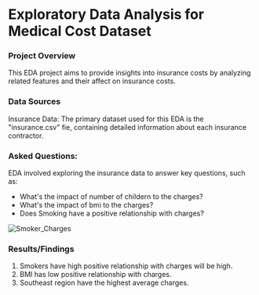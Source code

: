 # Exploratory Data Analysis for Medical Cost Dataset

### Project Overview

This EDA project aims to provide insights into insurance costs by analyzing related features and their affect on insurance costs.

### Data Sources

Insurance Data: The primary dataset used for this EDA is the "insurance.csv" fie, containing detailed information about each insurance contractor.

### Asked Questions:

EDA involved exploring the insurance data to answer key questions, such as:

- What's the impact of number of childern to the charges?
- What's the impact of bmi to the charges?
- Does Smoking have a positive relationship with charges?

![Smoker_Charges](https://github.com/user-attachments/assets/ce94d7ea-a5c5-40a7-badd-69ba35438853)

### Results/Findings

1. Smokers have high positive relationship with charges will be high.
2. BMI has low positive relationship with charges.
3. Southeast region have the highest average charges.
